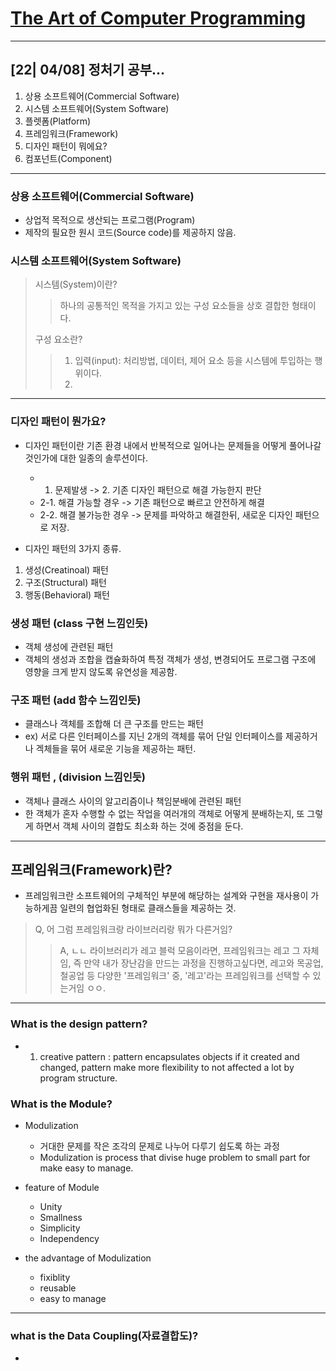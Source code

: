 # [The Art of Computer Programming](../../README.md)

---

## [22| 04/08] 정처기 공부...

1. 상용 소프트웨어(Commercial Software)
2. 시스템 소프트웨어(System Software)
3. 플렛폼(Platform)
4. 프레임워크(Framework)
5. 디자인 패턴이 뭐에요?
6. 컴포넌트(Component)

---

### 상용 소프트웨어(Commercial Software)

* 상업적 목적으로 생산되는 프로그램(Program)
* 제작의 필요한 원시 코드(Source code)를 제공하지 않음. 

### 시스템 소프트웨어(System Software)

> 시스템(System)이란?
> > 하나의 공통적인 목적을 가지고 있는 구성 요소들을 상호 결합한 형태이다.
> 
> 구성 요소란?
> > 1. 입력(input): 처리방법, 데이터, 제어 요소 등을 시스템에 투입하는 행위이다. 
> > 2. 
> >

---

### 디자인 패턴이 뭔가요?

* 디자인 패턴이란 기존 환경 내에서 반복적으로 일어나는 문제들을 어떻게 풀어나갈 것인가에 대한 일종의 솔루션이다. 
  *  1. 문제발생 -> 2. 기존 디자인 패턴으로 해결 가능한지 판단
    * 2-1. 해결 가능할 경우 -> 기존 패턴으로 빠르고 안전하게 해결
    * 2-2. 해결 불가능한 경우 -> 문제를 파악하고 해결한뒤, 새로운 디자인 패턴으로 저장. 

* 디자인 패턴의 3가지 종류. 

1. 생성(Creatinoal) 패턴
2. 구조(Structural) 패턴
3. 행동(Behavioral) 패턴

### 생성 패턴   (class 구현 느낌인듯)

* 객체 생성에 관련된 패턴
* 객체의 생성과 조합을 캡슐화하여 특정 객체가 생성, 변경되어도 프로그램 구조에 영향을 크게 받지 않도록 유연성을 제공함. 

### 구조 패턴 (add 함수 느낌인듯)

* 클래스나 객체를 조합해 더 큰 구조를 만드는 패턴
* ex) 서로 다른 인터페이스를 지닌 2개의 객체를 묶어 단일 인터페이스를 제공하거나 겍체들을 묶어 새로운 기능을 제공하는 패턴.

### 행위 패턴 , (division 느낌인듯) 

* 객체나 클래스 사이의 알고리즘이나 책임분배에 관련된 패턴
* 한 객체가 혼자 수행할 수 없는 작업을 여러개의 객체로 어떻게 분배하는지, 또 그렇게 하면서 객체 사이의 결합도 최소화 하는 것에 중점을 둔다. 

---

## 프레임워크(Framework)란?

* 프레임워크란 소프트웨어의 구체적인 부분에 해당하는 설계와 구현을 재사용이 가능하게끔 일련의 협업화된 형태로 클래스들을 제공하는 것. 

> Q, 어 그럼 프레임워크랑 라이브러리랑 뭐가 다른거임?
> > A, ㄴㄴ 라이브러리가 레고 블럭 모음이라면, 프레임워크는 레고 그 자체임,
> > 즉 만약 내가 장난감을 만드는 과정을 진행하고싶다면, 레고와 목공업, 철공업 등 다양한 '프레임워크' 중, '레고'라는 프레임워크를 선택할 수 있는거임 ㅇㅇ.

---

### What is the design pattern?

* 1. creative pattern : pattern encapsulates objects if it created and changed, pattern make more flexibility to not affected a lot by program structure.

### What is the Module?

* Modulization
  * 거대한 문제를 작은 조각의 문제로 나누어 다루기 쉽도록 하는 과정
  * Modulization is process that divise huge problem to small part for make easy to manage.

* feature of Module
  * Unity
  * Smallness
  * Simplicity
  * Independency

* the advantage of Modulization
  * fixiblity
  * reusable
  * easy to manage

---

### what is the Data Coupling(자료결합도)?

* 
